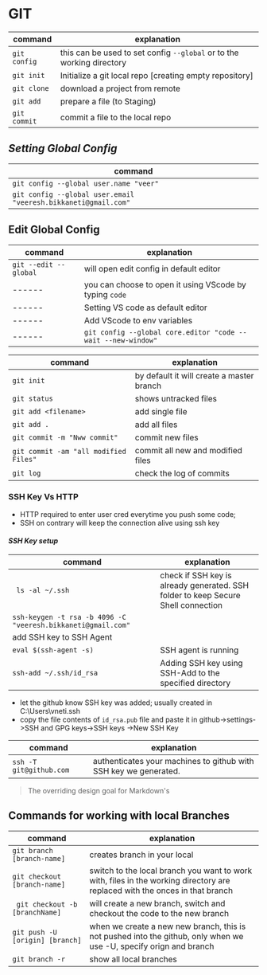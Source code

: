 # GIT
| command | explanation |
| ------ | ------ |
|`git config`|this can be used to set config `--global` or to the working directory|
|`git init` | Initialize a git local repo [creating empty repository]|
|`git clone`| download a project from remote|
|`git add`| prepare a file (to Staging)|
|`git commit`| commit a file to the local repo|

## _Setting Global Config_
| command | 
| ------ | 
|`git config --global user.name "veer"`| 
|`git config --global user.email "veeresh.bikkaneti@gmail.com"`|
## Edit Global Config
| command | explanation |
| ------ | ------ |
|`git --edit --global`|will open edit config in default editor|
| ------ | you can choose to open it using VScode by typing `code`|
| ------ | Setting VS code as default editor |
| ------ | Add VScode to env variables |
| ------ | `git config --global core.editor "code --wait --new-window"` |

| command | explanation |
| ------ | ------ |
|`git init`| by default it will create a master branch|
|`git status`|shows untracked files|
| `git add <filename>` |add single file|
|`git add .` |add all files|
|`git commit -m "Nww commit"`| commit new files|
|`git commit -am "all modified Files"`| commit all new and modified files|
|`git log` | check the log of commits |


### SSH Key Vs HTTP
- HTTP required to enter user cred everytime you push some code;
- SSH on contrary will keep the connection alive using ssh key
#### _SSH Key setup_
| command | explanation |
| ------ | ------ |
|` ls -al ~/.ssh`|check if SSH key is already generated. SSH folder to keep Secure Shell connection |
|`ssh-keygen -t rsa -b 4096 -C "veeresh.bikkaneti@gmail.com"`|
| add SSH key to SSH Agent||
| `eval $(ssh-agent -s)` |SSH agent is running|
|`ssh-add ~/.ssh/id_rsa`|Adding SSH key using SSH-Add to the specified directory|

- let the github know SSH key was added; usually created in C:\Users\vneti\.ssh
- copy the file contents of `id_rsa.pub` file and paste it in github->settings->SSH and GPG keys->SSH keys ->New SSH Key

| command | explanation |
| ------ | ------ |
|`ssh -T git@github.com`| authenticates your machines to github with SSH key we generated.|

> The overriding design goal for Markdown's


## Commands for working with local Branches
| command | explanation |
| ------ | ------ |
|`git branch [branch-name]`| creates branch in your local|
|`git checkout [branch-name]`| switch to the local branch you want to work with, files in the working directory are replaced with the onces in that branch|
|` git checkout -b [branchName]`| will create a new branch, switch and checkout the code to the new branch|
|`git push -U [origin] [branch]`| when we create a new new branch, this is not pushed into the github, only when we use -U, specify orign and branch|
|`git branch -r`| show all local branches|


